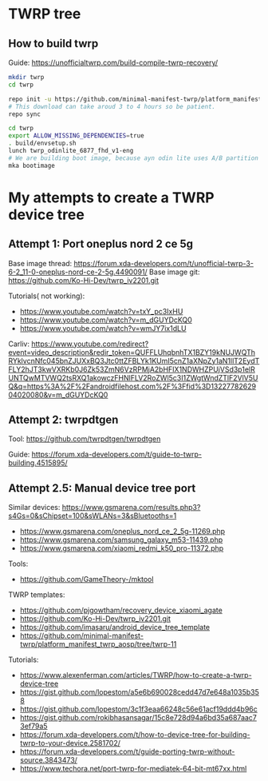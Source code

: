 # TWRP tree

## How to build twrp

Guide: https://unofficialtwrp.com/build-compile-twrp-recovery/

```sh
mkdir twrp
cd twrp
```

```sh
repo init -u https://github.com/minimal-manifest-twrp/platform_manifest_twrp_aosp.git -b twrp-11
# This download can take aroud 3 to 4 hours so be patient.
repo sync
```

```sh
cd twrp
export ALLOW_MISSING_DEPENDENCIES=true
. build/envsetup.sh
lunch twrp_odinlite_6877_fhd_v1-eng
# We are building boot image, because ayn odin lite uses A/B partition scheme and does not have separete partition for recovery. Because, of that we need to bundle it with boot.
mka bootimage
```

# My attempts to create a TWRP device tree

## Attempt 1: Port oneplus nord 2 ce 5g

Base image thread: https://forum.xda-developers.com/t/unofficial-twrp-3-6-2_11-0-oneplus-nord-ce-2-5g.4490091/
Base image git: https://github.com/Ko-Hi-Dev/twrp_iv2201.git

Tutorials( not working):

- https://www.youtube.com/watch?v=txY_pc3IxHU
- https://www.youtube.com/watch?v=m_dGUYDcKQ0
- https://www.youtube.com/watch?v=wmJY7ix1dLU


Carliv: https://www.youtube.com/redirect?event=video_description&redir_token=QUFFLUhqbnhTX1BZY19kNUJWQThRYklvcnNfc045bnZJUXxBQ3Jtc0ttZFBLYk1KUmI5cnZ1aXNpZy1aN1llT2EydTFLY2hJT3kwVXRKb0J6Zk53ZmN6VzRPMjA2bHFIX1NDWHZPUjVSd3p1elRUNTQwMTVWQ2tsRXQ1akowczFHNlFLV2RoZWl5c3I1ZWgtWndZTlF2VlV5UQ&q=https%3A%2F%2Fandroidfilehost.com%2F%3Ffid%3D1322778262904020080&v=m_dGUYDcKQ0

## Attempt 2: twrpdtgen

Tool: https://github.com/twrpdtgen/twrpdtgen

Guide: https://forum.xda-developers.com/t/guide-to-twrp-building.4515895/

## Attempt 2.5: Manual device tree port

Similar devices: https://www.gsmarena.com/results.php3?s4Gs=0&sChipset=100&sWLANs=3&sBluetooths=1

- https://www.gsmarena.com/oneplus_nord_ce_2_5g-11269.php
- https://www.gsmarena.com/samsung_galaxy_m53-11439.php
- https://www.gsmarena.com/xiaomi_redmi_k50_pro-11372.php

Tools:

- https://github.com/GameTheory-/mktool

TWRP templates:

- https://github.com/pjgowtham/recovery_device_xiaomi_agate
- https://github.com/Ko-Hi-Dev/twrp_iv2201.git
- https://github.com/imasaru/android_device_tree_template
- https://github.com/minimal-manifest-twrp/platform_manifest_twrp_aosp/tree/twrp-11

Tutorials:

- https://www.alexenferman.com/articles/TWRP/how-to-create-a-twrp-device-tree
- https://gist.github.com/lopestom/a5e6b690028cedd47d7e648a1035b358
- https://gist.github.com/lopestom/3c1f3eaa66248c56e61acf19ddd4b96c
- https://gist.github.com/rokibhasansagar/15c8e728d94a6bd35a687aac73ef79a5
- https://forum.xda-developers.com/t/how-to-device-tree-for-building-twrp-to-your-device.2581702/
- https://forum.xda-developers.com/t/guide-porting-twrp-without-source.3843473/
- https://www.techora.net/port-twrp-for-mediatek-64-bit-mt67xx.html
